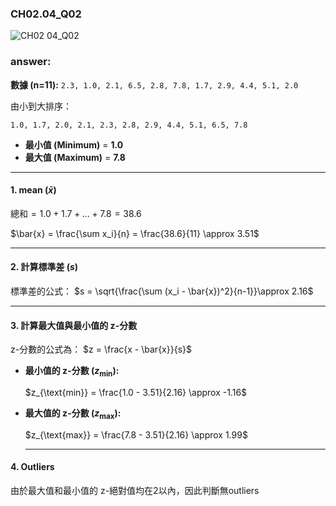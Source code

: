 ### CH02.04_Q02
![CH02 04_Q02](https://github.com/user-attachments/assets/560f393f-477d-49be-b3d1-5f0fb9c139a9)

### answer:

**數據 (n=11):**
`2.3, 1.0, 2.1, 6.5, 2.8, 7.8, 1.7, 2.9, 4.4, 5.1, 2.0`

由小到大排序：

`1.0, 1.7, 2.0, 2.1, 2.3, 2.8, 2.9, 4.4, 5.1, 6.5, 7.8`

* **最小值 (Minimum)** = **1.0**
* **最大值 (Maximum)** = **7.8**

---

#### 1. mean ($\bar{x}$)

$\text{總和} = 1.0 + 1.7 + \dots + 7.8 = 38.6$

$\bar{x} = \frac{\sum x_i}{n} = \frac{38.6}{11} \approx 3.51$

---

#### 2. 計算標準差 ($s$)

標準差的公式： $s = \sqrt{\frac{\sum (x_i - \bar{x})^2}{n-1}}\approx 2.16$

---

#### 3. 計算最大值與最小值的 z-分數

z-分數的公式為： $z = \frac{x - \bar{x}}{s}$

* **最小值的 z-分數 ($z_{\text{min}}$):**
   
    $z_{\text{min}} = \frac{1.0 - 3.51}{2.16} \approx -1.16$

* **最大值的 z-分數 ($z_{\text{max}}$):**
  
    $z_{\text{max}} = \frac{7.8 - 3.51}{2.16} \approx 1.99$

  ---

#### 4. Outliers

由於最大值和最小值的 z-絕對值均在2以內，因此判斷無outliers
